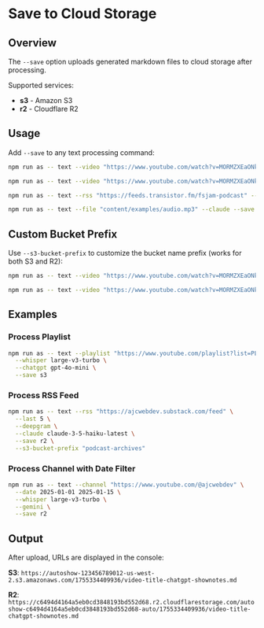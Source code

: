 # Save to Cloud Storage

## Overview

The `--save` option uploads generated markdown files to cloud storage after processing.

Supported services:
- **s3** - Amazon S3
- **r2** - Cloudflare R2

## Usage

Add `--save` to any text processing command:

```bash
npm run as -- text --video "https://www.youtube.com/watch?v=MORMZXEaONk" --save s3

npm run as -- text --video "https://www.youtube.com/watch?v=MORMZXEaONk" --save r2

npm run as -- text --rss "https://feeds.transistor.fm/fsjam-podcast" --last 3 --save r2

npm run as -- text --file "content/examples/audio.mp3" --claude --save s3
```

## Custom Bucket Prefix

Use `--s3-bucket-prefix` to customize the bucket name prefix (works for both S3 and R2):

```bash
npm run as -- text --video "https://www.youtube.com/watch?v=MORMZXEaONk" --save s3 --s3-bucket-prefix "my-podcast"

npm run as -- text --video "https://www.youtube.com/watch?v=MORMZXEaONk" --save r2 --s3-bucket-prefix "my-content"
```

## Examples

### Process Playlist
```bash
npm run as -- text --playlist "https://www.youtube.com/playlist?list=PLCVnrVv4KhXPz0SoAVu8Rc1emAdGPbSbr" \
  --whisper large-v3-turbo \
  --chatgpt gpt-4o-mini \
  --save s3
```

### Process RSS Feed
```bash
npm run as -- text --rss "https://ajcwebdev.substack.com/feed" \
  --last 5 \
  --deepgram \
  --claude claude-3-5-haiku-latest \
  --save r2 \
  --s3-bucket-prefix "podcast-archives"
```

### Process Channel with Date Filter
```bash
npm run as -- text --channel "https://www.youtube.com/@ajcwebdev" \
  --date 2025-01-01 2025-01-15 \
  --whisper large-v3-turbo \
  --gemini \
  --save r2
```

## Output

After upload, URLs are displayed in the console:

**S3**: `https://autoshow-123456789012-us-west-2.s3.amazonaws.com/1755334409936/video-title-chatgpt-shownotes.md`

**R2**: `https://c6494d4164a5eb0cd3848193bd552d68.r2.cloudflarestorage.com/autoshow-c6494d4164a5eb0cd3848193bd552d68-auto/1755334409936/video-title-chatgpt-shownotes.md`